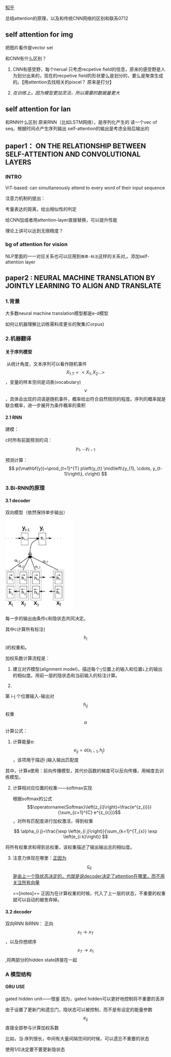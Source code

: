 [知乎](https://zhuanlan.zhihu.com/p/380892265)

总结attention的原理，以及和传统CNN网络的区别和联系0712

## self attention for img

把图片看作是vector set

和CNN有什么区别？

1. CNN有感受野，每个nerual 只考虑recpetive field的信息，原来的感受野是人为划分出来的，现在的recpetive field的形状要么是划分的，要么是聚类生成的。【用attention去找相关的pixcel？ 原来是打分】

2. *在训练上，因为模型更加灵活，所以需要的数据量更大*

## self attention for lan

和RNN什么区别
原来RNN（比如LSTM网络），是序列化产生的
读一个vec of seq，根据时间点产生序列输出
self-attention的输出是考虑全局后输出的

## paper1： ON THE RELATIONSHIP BETWEEN SELF-ATTENTION AND CONVOLUTIONAL LAYERS

### INTRO

ViT-based:  can simultaneously attend to every word of their input sequence

注意力机制的提出：

[1]: https://arxiv.org/pdf/1409.0473.pdf	"Neural machine translation by jointly learning to align and translate. In 3rd International Conference on Learning Representations"

考量表达的距离，给出相似性的判定

给CNN加或者用attention-layer直接替换，可以提升性能

理论上讲可以达到无限精度？

### bg of attention for vision

NLP里面的一一对应关系也可以应用到`像素-标注`这样的关系对,。添加self-attention layer




## paper2 : NEURAL MACHINE TRANSLATION BY JOINTLY LEARNING TO ALIGN AND TRANSLATE

### 1.背景

大多数neural machine translation模型都是e-d模型

如何让机器理解比训练需料库更长的聚集(Corpus)

### 2.机器翻译

#### 关于序列模型

​        从统计角度，文本序列可以看作随机事件$$X_{1.T}=<X_1,X_2...>$$，变量的样本空间是词表(vocabulary)   $$\nu $$，具体会出现的词语是随机事件，概率给出符合自然规则的程度。序列的概率就是联合概率，进一步展开为条件概率的乘积

#### 2.1 RNN

建模：

c时所有前面预测的词：$${y_1,...y_{t-1}}$$

预测计算：
$$
p(\mathbf{y})=\prod_{t=1}^{T} p\left(y_{t} \mid\left\{y_{1}, \cdots, y_{t-1}\right\}, c\right)
$$


### 3.Bi-RNN的原理

#### 3.1 decoder

双向模型（依然保持单步输出）

<img src="https://raw.githubusercontent.com/ChangYaQi/notes/main/metaverse/assets/20220713081652.png" style="zoom: 67%;" />

每一步的输出由条件c和隐状态共同决定。

其中c计算所有标注($${h_i}$$)的权重和。

加权系数计算流程是：

1. 建立对齐模型(alignment model)，描述每个`j`位置上的输入和位置`i`上的输出的相似度。用前一层的隐状态和当前输入的标注计算。

2. 

   第 i-j 个位置输入-输出对  $$h_{ij}$$  权重$$\alpha$$计算公式：

   1. 计算能量e:    $$e_{ij} = a (s_{i-1},h_{j})$$ ，该项用于描述i j输入输出匹配度

   其中，计算a使用：前向传播模型，其代价函数的梯度可以反向传播，用梯度去训练模型。

   2. 计算相对应位置的权重——softmax实现

      根据softmax的公式  $$\operatorname{Softmax}\left(z_{i}\right)=\frac{e^{z_{i}}}{\sum_{c=1}^{C} e^{z_{c}}}$$ ，对所有匹配度进行加权激活，得到权重

   $$
   \alpha_{i j}=\frac{\exp \left(e_{i j}\right)}{\sum_{k=1}^{T_{x}} \exp \left(e_{i k}\right)}
   $$

   将所有权重求和得到总权重，该权重描述了输出输出总的相似度。

3. 注意力体现在哪里：<u>正因为$$c_{ij}$$是由上一个隐状态决定的，也就是说decoder决定了attention在哪里，而不用关注所有向量</u>

   ==[notes]== 正因为在计算权重的时候，代入了上一层的状态，不重要的权重就可以自动的被舍弃掉。

   

#### 3.2 decoder

双向RNN BiRNN： 正向$$x_1 \to x_T$$，以及你想顺序$$x_T \to x_1$$,将两部分的hidden state拼接在一起

### A 模型结构

#### GRU USE

gated hidden unit——借鉴 因为，gated hidden可以更好地控制将不重要的丢弃

由于设置了更新门和遗忘门，隐状态可以被控制，而不是有设定的能量参数$$e_{ij}$$直接全部参与计算加权系数

比如，当·序列很长，中间有大量间隔空间的时候，可以遗忘不重要的状态

使用1/0决定要不要更新隐状态



